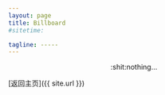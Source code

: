 ```yaml
---
layout: page
title: Billboard
#sitetime:

tagline: -----
---
```


<div style="text-align:center">:shit:nothing...</div>

[返回主页]({{ site.url }})

